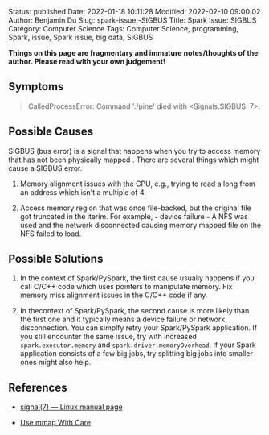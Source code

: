 Status: published
Date: 2022-01-18 10:11:28
Modified: 2022-02-10 09:00:02
Author: Benjamin Du
Slug: spark-issue:-SIGBUS
Title: Spark Issue: SIGBUS
Category: Computer Science
Tags: Computer Science, programming, Spark, issue, Spark issue, big data, SIGBUS

**Things on this page are fragmentary and immature notes/thoughts of the author. Please read with your own judgement!**

## Symptoms

> CalledProcessError: Command './pine' died with <Signals.SIGBUS: 7>.

## Possible Causes 
 
SIGBUS (bus error) is a signal that happens 
when you try to access memory that has not been physically mapped
.
There are several things which might cause a SIGBUS error. 

1. Memory alignment issues with the CPU, 
    e.g., 
    trying to read a long from an address which isn't a multiple of 4.

2. Access memory region that was once file-backed, 
    but the original file got truncated in the iterim. 
    For example,
        - device failure
        - A NFS was used and the network disconnected
    causing memory mapped file on the NFS failed to load.

## Possible Solutions 

1. In the context of Spark/PySpark,
    the first cause usually happens if you call C/C++ code
    which uses pointers to manipulate memory.
    Fix memory miss alignment issues in the C/C++ code if any.

2. In thecontext of Spark/PySpark,
    the second cause is more likely than the first one 
    and it typically means a device failure or network disconnection.
    You can simplfy retry your Spark/PySpark application.
    If you still encounter the same issue,
    try with increased `spark.executor.memory` and `spark.driver.memoryOverhead`.
    If your Spark application consists of a few big jobs,
    try splitting big jobs into smaller ones might also help.

## References 

- [signal(7) — Linux manual page](https://man7.org/linux/man-pages/man7/signal.7.html)

- [Use mmap With Care](https://www.sublimetext.com/blog/articles/use-mmap-with-care)
